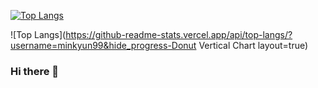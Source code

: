 [![Top Langs](https://github-readme-stats.vercel.app/api/top-langs/?username=minkyun99&layout=donut)](https://github.com/minkyun99/github-readme-stats)

![Top Langs](https://github-readme-stats.vercel.app/api/top-langs/?username=minkyun99&hide_progress-Donut Vertical Chart layout=true)


### Hi there 👋

<!--
**Minkyun99/Minkyun99** is a ✨ _special_ ✨ repository because its `README.md` (this file) appears on your GitHub profile.

Here are some ideas to get you started:

- 🔭 I’m currently working on ...
- 🌱 I’m currently learning ...
- 👯 I’m looking to collaborate on ...
- 🤔 I’m looking for help with ...
- 💬 Ask me about ...
- 📫 How to reach me: ...
- 😄 Pronouns: ...
- ⚡ Fun fact: ...
-->
